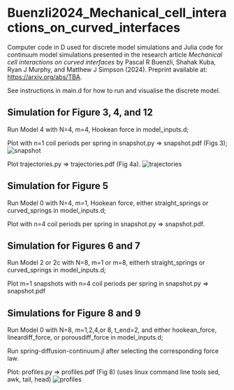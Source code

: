 # Buenzli2024_Mechanical_cell_interactions_on_curved_interfaces
Computer code in D used for discrete model simulations and Julia code for continuum model simulations presented in the research article _Mechanical cell interactions on curved interfaces_ by Pascal R Buenzli, Shahak Kuba, Ryan J Murphy, and Matthew J Simpson (2024). Preprint available at: https://arxiv.org/abs/TBA.

See instructions in main.d for how to run and visualise the discrete model.

## Simulation for Figure 3, 4, and 12
Run Model 4 with N=4, m=4, Hookean force in model_inputs.d;

Plot with n=1 coil periods per spring in snapshot.py => snapshot.pdf (Figs 3);
![snapshot](https://github.com/prbuen/Buenzli2024_Mechanical_cell_interactions_on_curved_interfaces/assets/54585460/68581819-59cc-4173-b875-5d30d5133e41)


Plot trajectories.py => trajectories.pdf (Fig 4a).
![trajectories](https://github.com/prbuen/Buenzli2024_Mechanical_cell_interactions_on_curved_interfaces/assets/54585460/8d344549-1e1f-4876-9b93-2c6bebe41060)


## Simulation for Figure 5
Run Model 0 with N=4, m=1, Hookean force, either straight_springs or curved_springs in model_inputs.d;

Plot with n=4 coil periods per spring in snapshot.py => snapshot.pdf.

## Simulation for Figures 6 and 7
Run Model 2 or 2c with N=8, m=1 or m=8, eitherh straight_springs or curved_springs in model_inputs.d;

Plot m=1 snapshots with n=4 coil periods per spring in snapshot.py => snapshot.pdf

## Simulations for Figure 8 and 9
Run Model 0 with N=8, m=1,2,4,or 8, t_end=2, and either hookean_force, lineardiff_force, or porousdiff_force in model_inputs.d;

Run spring-diffusion-continuum.jl after selecting the corresponding force law.

Plot: profiles.py => profiles.pdf (Fig 8) (uses linux command line tools sed, awk, tail, head)
![profiles](https://github.com/prbuen/Buenzli2024_Mechanical_cell_interactions_on_curved_interfaces/assets/54585460/4d480cb5-d7c6-4e26-8a97-33bf1e804b7b)


